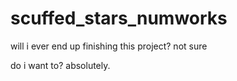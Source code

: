 # scuffed_stars_numworks

will i ever end up finishing this project?
not sure

do i want to?
absolutely.
